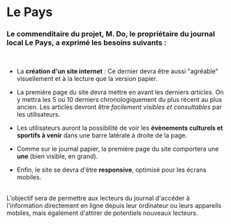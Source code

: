 <h1>Le Pays</h1>

<h3>Le commenditaire du projet, M. Do, le propriétaire du journal local Le Pays, a exprimé les besoins suivants :</h3><br>

- La **création d'un site internet** :  Ce dernier devra être aussi "agréable" visuellement et à la lecture que la version papier.

- La première page du site devra mettre en avant les derniers *articles*. On y mettra les 5 ou 10 derniers chronologiquement du plus récent au plus ancien. Les articles devront être *facilement visibles et consultables* par les utilisateurs.

- Les utilisateurs auront la possibilité de voir les **évènements culturels et sportifs à venir** dans une barre latérale à droite de la page.

- Comme sur le journal papier, la première page du site comportera une **une** (bien visible, en grand).

- Enfin, le site se devra d'être **responsive**, optimisé pour les écrans mobiles.
<br>
L'objectif sera de permettre aux lecteurs du journal d'accéder à l'information directement en ligne depuis leur ordinateur ou leurs appareils mobiles, mais également d'attirer de potentiels nouveaux lecteurs.
